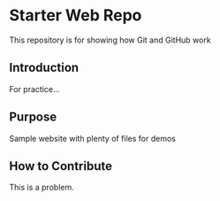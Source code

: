 # Starter Web Repo

This repository is for showing how Git and GitHub work

## Introduction
For practice...
## Purpose

Sample website with plenty of files for demos

## How to Contribute

This is a problem.